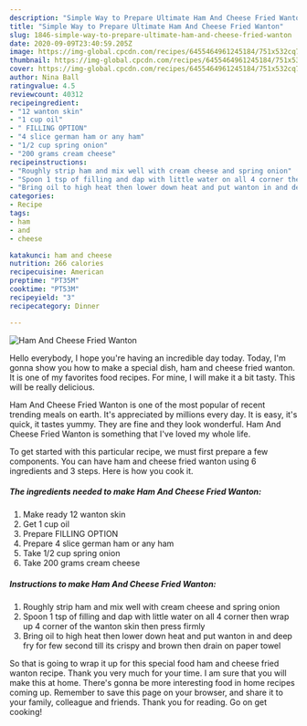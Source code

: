 ```yaml
---
description: "Simple Way to Prepare Ultimate Ham And Cheese Fried Wanton"
title: "Simple Way to Prepare Ultimate Ham And Cheese Fried Wanton"
slug: 1846-simple-way-to-prepare-ultimate-ham-and-cheese-fried-wanton
date: 2020-09-09T23:40:59.205Z
image: https://img-global.cpcdn.com/recipes/6455464961245184/751x532cq70/ham-and-cheese-fried-wanton-recipe-main-photo.jpg
thumbnail: https://img-global.cpcdn.com/recipes/6455464961245184/751x532cq70/ham-and-cheese-fried-wanton-recipe-main-photo.jpg
cover: https://img-global.cpcdn.com/recipes/6455464961245184/751x532cq70/ham-and-cheese-fried-wanton-recipe-main-photo.jpg
author: Nina Ball
ratingvalue: 4.5
reviewcount: 40312
recipeingredient:
- "12 wanton skin"
- "1 cup oil"
- " FILLING OPTION"
- "4 slice german ham or any ham"
- "1/2 cup spring onion"
- "200 grams cream cheese"
recipeinstructions:
- "Roughly strip ham and mix well with cream cheese and spring onion"
- "Spoon 1 tsp of filling and dap with little water on all 4 corner then wrap up 4 corner of the wanton skin then press firmly"
- "Bring oil to high heat then lower down heat and put wanton in and deep fry for few second till its crispy and brown then drain on paper towel"
categories:
- Recipe
tags:
- ham
- and
- cheese

katakunci: ham and cheese 
nutrition: 266 calories
recipecuisine: American
preptime: "PT35M"
cooktime: "PT53M"
recipeyield: "3"
recipecategory: Dinner

---
```



![Ham And Cheese Fried Wanton](https://img-global.cpcdn.com/recipes/6455464961245184/751x532cq70/ham-and-cheese-fried-wanton-recipe-main-photo.jpg)

Hello everybody, I hope you're having an incredible day today. Today, I'm gonna show you how to make a special dish, ham and cheese fried wanton. It is one of my favorites food recipes. For mine, I will make it a bit tasty. This will be really delicious.



Ham And Cheese Fried Wanton is one of the most popular of recent trending meals on earth. It's appreciated by millions every day. It is easy, it's quick, it tastes yummy. They are fine and they look wonderful. Ham And Cheese Fried Wanton is something that I've loved my whole life.


To get started with this particular recipe, we must first prepare a few components. You can have ham and cheese fried wanton using 6 ingredients and 3 steps. Here is how you cook it.

<!--inarticleads1-->

##### The ingredients needed to make Ham And Cheese Fried Wanton:

1. Make ready 12 wanton skin
1. Get 1 cup oil
1. Prepare  FILLING OPTION
1. Prepare 4 slice german ham or any ham
1. Take 1/2 cup spring onion
1. Take 200 grams cream cheese




<!--inarticleads2-->

##### Instructions to make Ham And Cheese Fried Wanton:

1. Roughly strip ham and mix well with cream cheese and spring onion
1. Spoon 1 tsp of filling and dap with little water on all 4 corner then wrap up 4 corner of the wanton skin then press firmly
1. Bring oil to high heat then lower down heat and put wanton in and deep fry for few second till its crispy and brown then drain on paper towel




So that is going to wrap it up for this special food ham and cheese fried wanton recipe. Thank you very much for your time. I am sure that you will make this at home. There's gonna be more interesting food in home recipes coming up. Remember to save this page on your browser, and share it to your family, colleague and friends. Thank you for reading. Go on get cooking!
